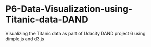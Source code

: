 # P6-Data-Visualization-using-Titanic-data-DAND
Visualizing the Titanic data as part of Udacity DAND project 6 using dimple.js and d3.js
